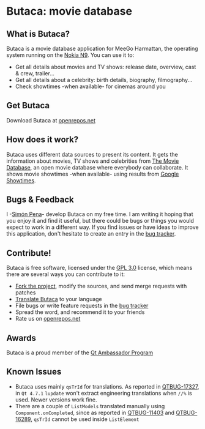 # Butaca: movie database #

## What is Butaca? ##

Butaca is a movie database application for MeeGo Harmattan, the operating
system running on the [Nokia N9][1]. You can use it to:

 * Get all details about movies and TV shows: release date, overview, cast & crew, trailer...
 * Get all details about a celebrity: birth details, biography, filmography...
 * Check showtimes -when available- for cinemas around you

## Get Butaca ##

Download Butaca at [openrepos.net][9]

## How does it work? ##

Butaca uses different data sources to present its content. It gets the
information about movies, TV shows and celebrities from [The Movie Database][2], 
an open movie database where everybody can collaborate. It shows movie showtimes
-when available- using results from [Google Showtimes][3].

## Bugs & Feedback ##

I -[Sim&oacute;n Pena][4]- develop Butaca on my free time. I am writing it hoping
that you enjoy it and find it useful, but there could be bugs or things you would
expect to work in a different way. If you find issues or have ideas to improve
this application, don't hesitate to create an entry in the [bug tracker][5].

## Contribute! ##

Butaca is free software, licensed under the [GPL 3.0][7] license, which means
there are several ways you can contribute to it:

 * [Fork the project][6], modify the sources, and send merge requests with patches
 * [Translate Butaca][8] to your language
 * File bugs or write feature requests in the [bug tracker][5]
 * Spread the word, and recommend it to your friends
 * Rate us on [openrepos.net][9]

## Awards ##

Butaca is a proud member of the [Qt Ambassador Program][10]

## Known Issues ##

 * Butaca uses mainly `qsTrId` for translations. As reported in [QTBUG-17327][11],
in `Qt 4.7.1` `lupdate` won't extract engineering translations when `//%` is used.
Newer versions work fine.
 * There are a couple of `ListModels` translated manually using `Component.onCompleted`,
since as reported in [QTBUG-11403][12] and [QTBUG-16289][13], `qsTrId` cannot be
used inside `ListElement`

[1]: http://swipe.nokia.com/ "Nokia N9"
[2]: http://www.themoviedb.org/ "The open movie database"
[3]: http://google.com/movies "Google Movie Showtimes"
[4]: https://twitter.com/spenap "Simón Pena"
[5]: https://github.com/spenap/butaca/issues "Bug Tracker"
[6]: https://github.com/spenap/butaca "Butaca on GitHub"
[7]: http://www.gnu.org/licenses/gpl.html "GPL License"
[8]: https://www.transifex.net/projects/p/butaca/ "Butaca: cinema information localization"
[9]: https://openrepos.net/content/whisk4s/butaca "Butaca at openrepos.net"
[10]: http://qt.nokia.com/qt-in-use/ambassadors/project?id=a0F20000006N9pVEAS "Butaca"
[11]: https://bugreports.qt-project.org/browse/QTBUG-17327
[12]: https://bugreports.qt-project.org/browse/QTBUG-11403
[13]: https://bugreports.qt-project.org/browse/QTBUG-16289
